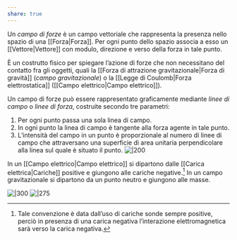 ```yaml
---
share: true
---
```

Un *campo di forze* è un campo vettoriale che rappresenta la presenza nello spazio di una [[Forza|Forza]].
Per ogni punto dello spazio associa a esso un [[Vettore|Vettore]] con modulo, direzione e verso della forza in tale punto.

È un costrutto fisico per spiegare l’azione di forze che non necessitano del contatto fra gli oggetti, quali la [[Forza di attrazione gravitazionale|Forza di gravità]] (*campo gravitazionale*) o la [[Legge di Coulomb|Forza elettrostatica]] ([[Campo elettrico|Campo elettrico]]).

Un campo di forze può essere rappresentato graficamente mediante *linee di campo* o *linee di forza*, costruite secondo tre parametri:
1. Per ogni punto passa una sola linea di campo.
3. In ogni punto la linea di campo è tangente alla forza agente in tale punto.
4. L’intensità del campo in un punto è proporzionale al numero di linee di campo che attraversano una superficie di area unitaria perpendicolare alla linea sul quale è situato il punto. 
   ![|200](5738a410347ca8d86acd1d4fc58ed3b7_MD5%201.png)

In un [[Campo elettrico|Campo elettrico]] si dipartono dalle [[Carica elettrica|Cariche]] positive e giungono alle cariche negative.[^1] In un campo gravitazionale si dipartono da un punto neutro e giungono alle masse.

![|300](2bbb292ab0e198e92b1f5ab004aff7c7_MD5%201.gif) ![|275](campo-forze-esempio.jpg)


[^1]: Tale convenzione è data dall’uso di cariche sonde sempre positive, perciò in presenza di una carica negativa l’interazione elettromagnetica sarà verso la carica negativa.
